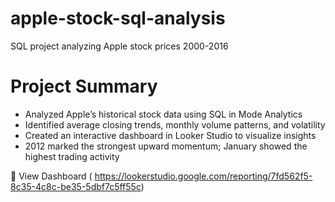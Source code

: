 # apple-stock-sql-analysis
SQL project analyzing Apple stock prices 2000-2016

# Project Summary 

- Analyzed Apple’s historical stock data using SQL in Mode Analytics
- Identified average closing trends, monthly volume patterns, and volatility
- Created an interactive dashboard in Looker Studio to visualize insights
- 2012 marked the strongest upward momentum; January showed the highest trading activity

🔗 View Dashboard ( https://lookerstudio.google.com/reporting/7fd562f5-8c35-4c8c-be35-5dbf7c5ff55c)
